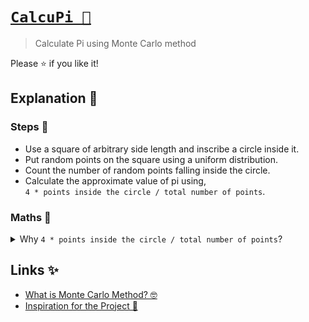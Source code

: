 # **[`CalcuPi 🚀`](https://divykj.github.io/CalcuPi/)**

> Calculate Pi using Monte Carlo method

Please ⭐ if you like it!

## Explanation 🤔

### Steps 🎲

- Use a square of arbitrary side length and inscribe a circle inside it.
- Put random points on the square using a uniform distribution.
- Count the number of random points falling inside the circle.
- Calculate the approximate value of pi using, <br />`4 * points inside the circle / total number of points`.

### Maths 📏

<details>

<summary>
Why <code>4 * points inside the circle / total number of points</code>?
</summary>

<br />

Let's consider,
<br />
Radius of circle, **`r`**
<br />
Side of square, **`2r`**
<br />
Number of points inside the circle, **`C`**
<br />
Total number of points, **`S`**

Thus,
<br />
Area of circle = **`πr²`**
<br />
Area of square = **`4r²`**

For large enough number of random points, we can consider that the ratio of areas of circle to square is equal to the ratio of points inside the circle to the total number of points, ie, **`πr²/4r² = C/S`**.
<br />
Which can be simplified to, **`π = 4*C/S`**

</details>

## Links ✨

- [What is Monte Carlo Method? 🤓](https://en.wikipedia.org/wiki/Monte_Carlo_method "Monte Carlo method - Wikipedia")
- [Inspiration for the Project 💖](https://www.youtube.com/watch?v=5cNnf_7e92Q "Coding Challenge #95: Approximating the Value of Pi - Youtube")
